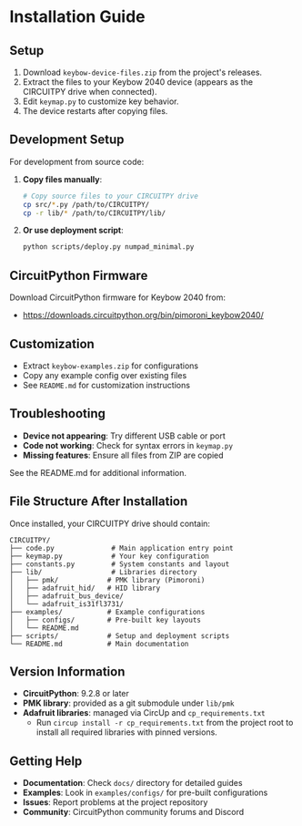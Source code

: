 # Installation Guide

## Setup

1. Download `keybow-device-files.zip` from the project's releases.
2. Extract the files to your Keybow 2040 device (appears as the CIRCUITPY drive when connected).
3. Edit `keymap.py` to customize key behavior.
4. The device restarts after copying files.

## Development Setup

For development from source code:

1. **Copy files manually**:

   ```bash
   # Copy source files to your CIRCUITPY drive
   cp src/*.py /path/to/CIRCUITPY/
   cp -r lib/* /path/to/CIRCUITPY/lib/
   ```

2. **Or use deployment script**:

   ```bash
   python scripts/deploy.py numpad_minimal.py
   ```

## CircuitPython Firmware

Download CircuitPython firmware for Keybow 2040 from:

- <https://downloads.circuitpython.org/bin/pimoroni_keybow2040/>

## Customization

- Extract `keybow-examples.zip` for configurations
- Copy any example config over existing files
- See `README.md` for customization instructions

## Troubleshooting

- **Device not appearing**: Try different USB cable or port
- **Code not working**: Check for syntax errors in `keymap.py`
- **Missing features**: Ensure all files from ZIP are copied

See the README.md for additional information.

## File Structure After Installation

Once installed, your CIRCUITPY drive should contain:

```text
CIRCUITPY/
├── code.py              # Main application entry point
├── keymap.py            # Your key configuration
├── constants.py         # System constants and layout
├── lib/                 # Libraries directory
│   ├── pmk/            # PMK library (Pimoroni)
│   ├── adafruit_hid/   # HID library
│   ├── adafruit_bus_device/
│   └── adafruit_is31fl3731/
├── examples/           # Example configurations
│   ├── configs/        # Pre-built key layouts
│   └── README.md
├── scripts/            # Setup and deployment scripts
└── README.md           # Main documentation
```

## Version Information

- **CircuitPython**: 9.2.8 or later
- **PMK library**: provided as a git submodule under `lib/pmk`
- **Adafruit libraries**: managed via CircUp and `cp_requirements.txt`
   - Run `circup install -r cp_requirements.txt` from the project root to install all required libraries with pinned versions.

## Getting Help

- **Documentation**: Check `docs/` directory for detailed guides
- **Examples**: Look in `examples/configs/` for pre-built configurations
- **Issues**: Report problems at the project repository
- **Community**: CircuitPython community forums and Discord
